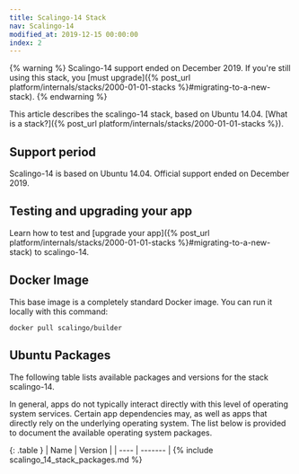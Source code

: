 ```yaml
---
title: Scalingo-14 Stack
nav: Scalingo-14
modified_at: 2019-12-15 00:00:00
index: 2
---
```


{% warning %}
  Scalingo-14 support ended on December 2019. If you're still using this stack, you [must upgrade]({% post_url platform/internals/stacks/2000-01-01-stacks %}#migrating-to-a-new-stack).
{% endwarning %}

This article describes the scalingo-14 stack, based on Ubuntu 14.04. [What is a stack?]({% post_url platform/internals/stacks/2000-01-01-stacks %}).

## Support period

Scalingo-14 is based on Ubuntu 14.04. Official support ended on December 2019.

## Testing and upgrading your app

Learn how to test and [upgrade your app]({% post_url platform/internals/stacks/2000-01-01-stacks %}#migrating-to-a-new-stack) to scalingo-14.

##  Docker Image

This base image is a completely standard Docker image. You can run it locally with this command:

```
docker pull scalingo/builder
```

## Ubuntu Packages

The following table lists available packages and versions for the stack scalingo-14.

In general, apps do not typically interact directly with this level of operating system services. Certain app dependencies may, as well as apps that directly rely on the underlying operating system. The list below is provided to document the available operating system packages.

{: .table }
| Name | Version |
| ---- | ------- |
{% include scalingo_14_stack_packages.md %}
